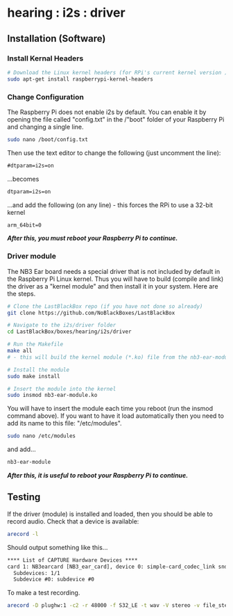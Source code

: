 # hearing : i2s : driver

## Installation (Software)

### Install Kernal Headers

```bash
# Download the Linux kernel headers (for RPi's current kernel version )
sudo apt-get install raspberrypi-kernel-headers
```

### Change Configuration 

The Raspberry Pi does not enable i2s by default. You can enable it by opening the file called "config.txt" in the /"boot" folder of your Raspberry Pi and changing a single line.

```bash
sudo nano /boot/config.txt
```

Then use the text editor to change the following (just uncomment the line):

```txt
#dtparam=i2s=on
```
...becomes

```txt
dtparam=i2s=on
```

...and add the following (on any line) - this forces the RPi to use a 32-bit kernel

```txt
arm_64bit=0
```

***After this, you must reboot your Raspberry Pi to continue.***

### Driver module

The NB3 Ear board needs a special driver that is not included by default in the Raspberry Pi Linux kernel. Thus you will have to build (compile and link) the driver as a "kernel module" and then install it in your system. Here are the steps.

```bash
# Clone the LastBlackBox repo (if you have not done so already)
git clone https://github.com/NoBlackBoxes/LastBlackBox

# Navigate to the i2s/driver folder
cd LastBlackBox/boxes/hearing/i2s/driver

# Run the Makefile
make all
# - this will build the kernel module (*.ko) file from the nb3-ear-module.c source file.

# Install the module
sudo make install

# Insert the module into the kernel
sudo insmod nb3-ear-module.ko
```

You will have to insert the module each time you reboot (run the insmod command above). If you want to have it load automatically then you need to add its name to this file: "/etc/modules".

```bash
sudo nano /etc/modules
```

and add...

```txt
nb3-ear-module
```

***After this, it is useful to reboot your Raspberry Pi to continue.***

## Testing

If the driver (module) is installed and loaded, then you should be able to record audio. Check that a device is available:

```bash
arecord -l
```

Should output something like this...

```txt
**** List of CAPTURE Hardware Devices ****
card 1: NB3earcard [NB3_ear_card], device 0: simple-card_codec_link snd-soc-dummy-dai-0 [simple-card_codec_link snd-soc-dummy-dai-0]
  Subdevices: 1/1
  Subdevice #0: subdevice #0
```

To make a test recording.

```bash
arecord -D plughw:1 -c2 -r 48000 -f S32_LE -t wav -V stereo -v file_stereo.wav
```